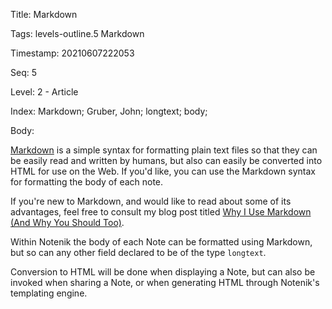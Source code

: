 Title:  Markdown

Tags:   levels-outline.5 Markdown

Timestamp: 20210607222053

Seq:    5

Level:  2 - Article

Index:  Markdown; Gruber, John; longtext; body; 

Body: 

[Markdown](http://daringfireball.net/projects/markdown/) is a simple syntax for formatting plain text files so that they can be easily read and written by humans, but also can easily be converted into HTML for use on the Web. If you'd like, you can use the Markdown syntax for formatting the body of each note.  

If you're new to Markdown, and would like to read about some of its advantages, feel free to consult my blog post titled [Why I Use Markdown (And Why You Should Too)](https://practopian.org/blog/hbowie/why-i-use-markdown-and-why-you-should-too.html).

Within Notenik the body of each Note can be formatted using Markdown, but so can any other field declared to be of the type `longtext`. 

Conversion to HTML will be done when displaying a Note, but can also be invoked when sharing a Note, or when generating HTML through Notenik's templating engine. 


[md]: https://daringfireball.net/projects/markdown/
